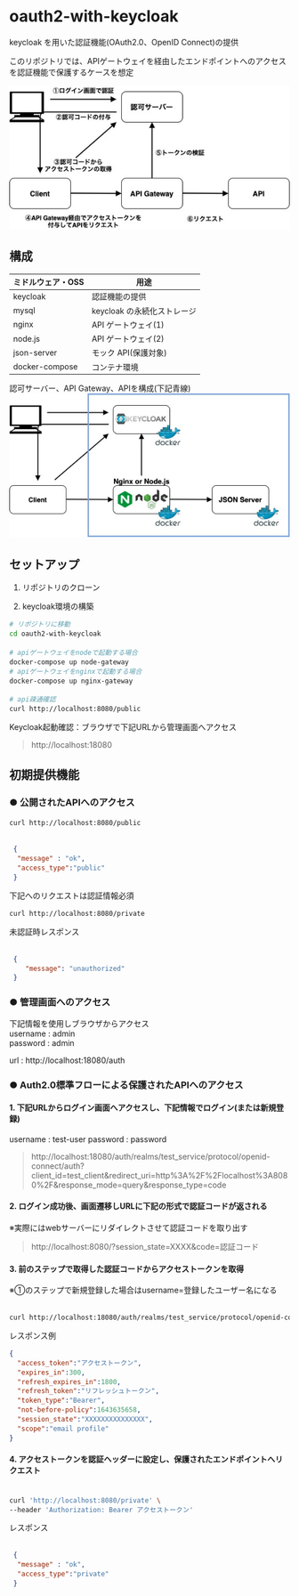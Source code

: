 # oauth2-with-keycloak

keycloak を用いた認証機能(OAuth2.0、OpenID Connect)の提供

このリポジトリでは、APIゲートウェイを経由したエンドポイントへのアクセスを認証機能で保護するケースを想定

![フロー](https://github.com/s-moteki/oauth2-with-keycloak/blob/main/docs/flow.jpg?raw=true)

## 構成

| ミドルウェア・OSS | 用途              |
| ----------------- | ----------------- |
| keycloak          | 認証機能の提供         |
| mysql             | keycloak の永続化ストレージ |
| nginx             | API ゲートウェイ(1)  |
| node.js           | API ゲートウェイ(2)  |
| json-server       | モック API(保護対象)        |
| docker-compose       | コンテナ環境        |

認可サーバー、API Gateway、APIを構成(下記青線)
![構成図](https://github.com/s-moteki/oauth2-with-keycloak/blob/main/docs/infrastructure.jpg?raw=true)

## セットアップ

1. リポジトリのクローン

1. keycloak環境の構築

```bash
# リポジトリに移動
cd oauth2-with-keycloak

# apiゲートウェイをnodeで起動する場合
docker-compose up node-gateway
# apiゲートウェイをnginxで起動する場合
docker-compose up nginx-gateway

# api疎通確認
curl http://localhost:8080/public
```

Keycloak起動確認：ブラウザで下記URLから管理画面へアクセス  

> http://localhost:18080

## 初期提供機能

### **● 公開されたAPIへのアクセス**

```bash
curl http://localhost:8080/public
```

```json

 {
  "message" : "ok",
  "access_type":"public"
 }

```

下記へのリクエストは認証情報必須

```bash
curl http://localhost:8080/private
```

未認証時レスポンス

```json

 {
    "message": "unauthorized"
 }

```

### **● 管理画面へのアクセス**

下記情報を使用しブラウザからアクセス  
username : admin  
password : admin  

url : http://localhost:18080/auth

### **● Auth2.0標準フローによる保護されたAPIへのアクセス**

#### 1. 下記URLからログイン画面へアクセスし、下記情報でログイン(または新規登録)

username : test-user
password : password

> http://localhost:18080/auth/realms/test_service/protocol/openid-connect/auth?client_id=test_client&redirect_uri=http%3A%2F%2Flocalhost%3A8080%2F&response_mode=query&response_type=code

#### 2. ログイン成功後、画面遷移しURLに下記の形式で認証コードが返される  

※実際にはwebサーバーにリダイレクトさせて認証コードを取り出す

> http://localhost:8080/?session_state=XXXX&code=認証コード

#### 3. 前のステップで取得した認証コードからアクセストークンを取得  

※①のステップで新規登録した場合はusername=登録したユーザー名になる

```bash

curl http://localhost:18080/auth/realms/test_service/protocol/openid-connect/token -d 'grant_type=authorization_code&username=test-user&client_id=test_client&client_secret=wgefmNBGop63ctr564st1mDtWuNfP1Uw&code=認証コード&redirect_uri=http://localhost:8080/'

```

レスポンス例

```json
{
  "access_token":"アクセストークン",
  "expires_in":300,
  "refresh_expires_in":1800,
  "refresh_token":"リフレッシュトークン",
  "token_type":"Bearer",
  "not-before-policy":1643635658,
  "session_state":"XXXXXXXXXXXXXXX",
  "scope":"email profile"
}
```

#### 4. アクセストークンを認証ヘッダーに設定し、保護されたエンドポイントへリクエスト

```bash

curl 'http://localhost:8080/private' \
--header 'Authorization: Bearer アクセストークン'

```

レスポンス

```json

 {
  "message" : "ok",
  "access_type":"private"
 }

```
